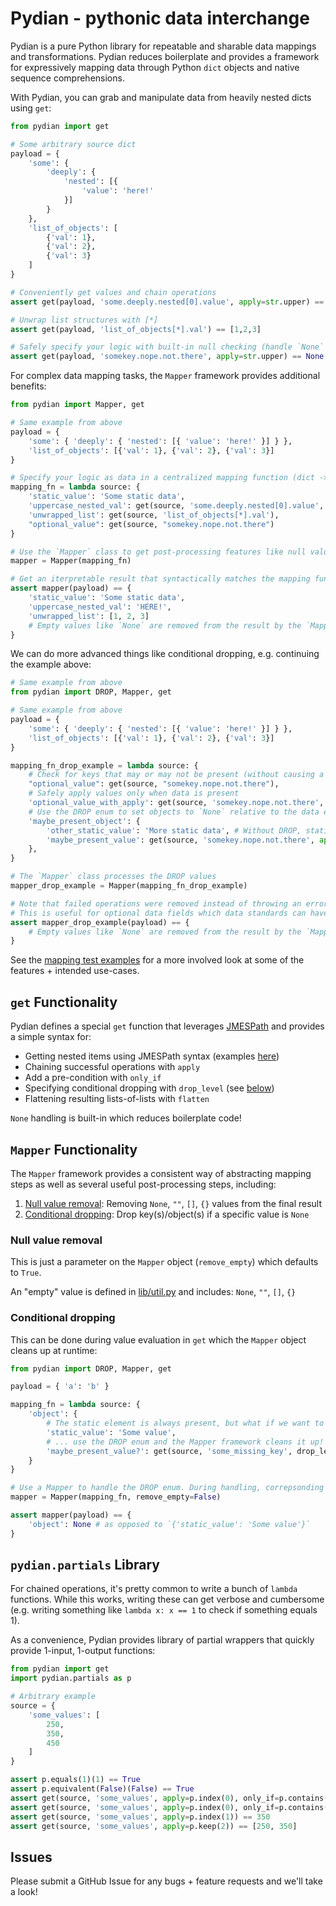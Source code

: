 # Pydian - pythonic data interchange

Pydian is a pure Python library for repeatable and sharable data mappings and transformations. Pydian reduces boilerplate and provides a framework for expressively mapping data through Python `dict` objects and native sequence comprehensions.

With Pydian, you can grab and manipulate data from heavily nested dicts using `get`:
```python
from pydian import get

# Some arbitrary source dict
payload = {
    'some': {
        'deeply': {
            'nested': [{
                'value': 'here!'
            }]
        }
    },
    'list_of_objects': [
        {'val': 1},
        {'val': 2},
        {'val': 3}
    ]
}

# Conveniently get values and chain operations
assert get(payload, 'some.deeply.nested[0].value', apply=str.upper) == 'HERE!'

# Unwrap list structures with [*]
assert get(payload, 'list_of_objects[*].val') == [1,2,3]

# Safely specify your logic with built-in null checking (handle `None` instead of a stack trace!)
assert get(payload, 'somekey.nope.not.there', apply=str.upper) == None
```

For complex data mapping tasks, the `Mapper` framework provides additional benefits:
```python
from pydian import Mapper, get

# Same example from above
payload = { 
    'some': { 'deeply': { 'nested': [{ 'value': 'here!' }] } },
    'list_of_objects': [{'val': 1}, {'val': 2}, {'val': 3}]
}

# Specify your logic as data in a centralized mapping function (dict -> dict)
mapping_fn = lambda source: {
    'static_value': 'Some static data',
    'uppercase_nested_val': get(source, 'some.deeply.nested[0].value', apply=str.upper),
    'unwrapped_list': get(source, 'list_of_objects[*].val'),
    "optional_value": get(source, "somekey.nope.not.there")
}

# Use the `Mapper` class to get post-processing features like null value removal and conditional dropping
mapper = Mapper(mapping_fn)

# Get an iterpretable result that syntactically matches the mapping function!
assert mapper(payload) == {
    'static_value': 'Some static data',
    'uppercase_nested_val': 'HERE!',
    'unwrapped_list': [1, 2, 3]
    # Empty values like `None` are removed from the result by the `Mapper` class
}
```

We can do more advanced things like conditional dropping, e.g. continuing the example above:

```python
# Same example from above
from pydian import DROP, Mapper, get

# Same example from above
payload = { 
    'some': { 'deeply': { 'nested': [{ 'value': 'here!' }] } },
    'list_of_objects': [{'val': 1}, {'val': 2}, {'val': 3}]
}

mapping_fn_drop_example = lambda source: {
    # Check for keys that may or may not be present (without causing a stack trace)
    "optional_value": get(source, "somekey.nope.not.there"),
    # Safely apply values only when data is present
    'optional_value_with_apply': get(source, 'somekey.nope.not.there', apply=str.upper),
    # Use the DROP enum to set objects to `None` relative to the data element
    'maybe_present_object': {
        'other_static_value': 'More static data', # Without DROP, static data is stays present
        'maybe_present_value': get(source, 'somekey.nope.not.there', apply=str.upper, drop_level=DROP.THIS_OBJECT)
    },
}

# The `Mapper` class processes the DROP values
mapper_drop_example = Mapper(mapping_fn_drop_example)

# Note that failed operations were removed instead of throwing an error.
# This is useful for optional data fields which data standards can have a lot of!
assert mapper_drop_example(payload) == {
    # Empty values like `None` are removed from the result by the `Mapper` class
}
```

See the [mapping test examples](./tests/test_dicts.py) for a more involved look at some of the features + intended use-cases.

## `get` Functionality

Pydian defines a special `get` function that leverages [JMESPath](https://jmespath.org/) and provides a simple syntax for:
- Getting nested items using JMESPath syntax (examples [here](https://jmespath.org/examples.html))
- Chaining successful operations with `apply`
- Add a pre-condition with `only_if`
- Specifying conditional dropping with `drop_level` (see [below](./README.md#conditional-dropping))
- Flattening resulting lists-of-lists with `flatten`

`None` handling is built-in which reduces boilerplate code!

## `Mapper` Functionality

The `Mapper` framework provides a consistent way of abstracting mapping steps as well as several useful post-processing steps, including:
1. [Null value removal](./README.md#null-value-removal): Removing `None`, `""`, `[]`, `{}` values from the final result
2. [Conditional dropping](./README.md#conditional-dropping): Drop key(s)/object(s) if a specific value is `None`

### Null value removal

This is just a parameter on the `Mapper` object (`remove_empty`) which defaults to `True`.

An "empty" value is defined in [lib/util.py](./pydian/lib/util.py) and includes: `None`, `""`, `[]`, `{}`

### Conditional dropping

This can be done during value evaluation in `get` which the `Mapper` object cleans up at runtime:
```python
from pydian import DROP, Mapper, get

payload = { 'a': 'b' }

mapping_fn = lambda source: {
    'object': {
        # The static element is always present, but what if we want to conditionally remove it?
        'static_value': 'Some value',
        # ... use the DROP enum and the Mapper framework cleans it up!
        'maybe_present_value?': get(source, 'some_missing_key', drop_level=DROP.THIS_OBJECT),
    }
}

# Use a Mapper to handle the DROP enum. During handling, correpsonding values are set to `None`
mapper = Mapper(mapping_fn, remove_empty=False)

assert mapper(payload) == {
    'object': None # as opposed to `{'static_value': 'Some value'}`
}
```

## `pydian.partials` Library

For chained operations, it's pretty common to write a bunch of `lambda` functions. While this works, writing these can get verbose and cumbersome (e.g. writing something like `lambda x: x == 1` to check if something equals 1).

As a convenience, Pydian provides library of partial wrappers that quickly provide 1-input, 1-output functions:
```python
from pydian import get
import pydian.partials as p

# Arbitrary example
source = {
    'some_values': [
        250,
        350,
        450
    ]
}

assert p.equals(1)(1) == True
assert p.equivalent(False)(False) == True
assert get(source, 'some_values', apply=p.index(0), only_if=p.contains(350)) == 250
assert get(source, 'some_values', apply=p.index(0), only_if=p.contains(9000)) == None
assert get(source, 'some_values', apply=p.index(1)) == 350
assert get(source, 'some_values', apply=p.keep(2)) == [250, 350]
```

## Issues

Please submit a GitHub Issue for any bugs + feature requests and we'll take a look!
